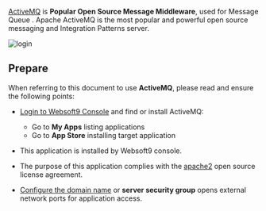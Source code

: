 [ActiveMQ](https://activemq.apache.org/) is **Popular Open Source Message Middleware**, used for Message Queue . Apache ActiveMQ is the most popular and powerful open source messaging and Integration Patterns server. 


![login](http://libs.websoft9.com/Websoft9/DocsPicture/zh/activemq/activemq-login-websoft9.png)


## Prepare

When referring to this document to use **ActiveMQ**, please read and ensure the following points:

- [Login to Websoft9 Console](./login-console) and find or install ActiveMQ:
  - Go to **My Apps** listing applications 
  - Go to **App Store** installing target application

- This application is installed by Websoft9 console.


- The purpose of this application complies with the [apache2](https://opensource.org/licenses/Apache-2.0) open source license agreement.


- [Configure the domain name](./domain-set) or **server security group** opens external network ports for application access.